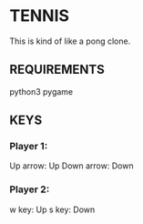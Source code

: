 # TENNIS

This is kind of like a pong clone.

## REQUIREMENTS

python3
pygame

## KEYS
### Player 1:
Up arrow: Up
Down arrow: Down
### Player 2:
w key: Up
s key: Down
